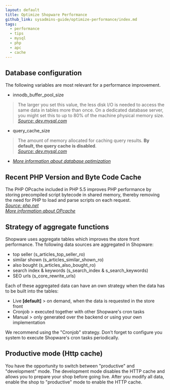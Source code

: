 ```yaml
---
layout: default
title: Optimize Shopware Performance
github_link: sysadmins-guide/optimize-performance/index.md
tags:
  - performance
  - tips
  - mysql
  - php
  - apc
  - cache
---
```


## Database configuration
The following variables are most relevant for a performance improvement.

- innodb_buffer_pool_size
> The larger you set this value, the less disk I/O is needed to access the same data in tables more than once. On a dedicated database server, you might set this to up to 80% of the machine physical memory size.
<br>*<a target="_blank" href="http://dev.mysql.com/doc/refman/5.6/en/innodb-parameters.html#sysvar_innodb_buffer_pool_size">Source: dev.mysql.com</a>*

- query_cache_size
> The amount of memory allocated for caching query results. **By default, the query cache is disabled**.
<br>*<a target="_blank" href="http://dev.mysql.com/doc/refman/5.6/en/server-system-variables.html#sysvar_query_cache_size">Source: dev.mysql.com</a>*

- *<a target="_blank" href="http://dev.mysql.com/doc/refman/5.6/en/optimization.html">More information about database optimization</a>*

## Recent PHP Version and Byte Code Cache

The PHP OPcache included in PHP 5.5 improves PHP performance by storing precompiled script bytecode in shared memory, thereby removing the need for PHP to load and parse scripts on each request.
<br>*<a target="_blank" title="dev.mysql.com" href="http://php.net/manual/en/intro.opcache.php">Source: php.net</a>*
<br>*<a target="_blank" title="dev.mysql.com" href="http://php.net/manual/en/book.opcache.php">More information about OPcache</a>*

## Strategy of aggregate functions
Shopware uses aggregate tables which improves the store front performance.
The following data sources are aggregated in Shopware:

- top seller (s_articles_top_seller_ro)
- similar shown (s_articles_similar_shown_ro)
- also bought (s_articles_also_bought_ro)
- search index & keywords (s_search_index & s_search_keywords)
- SEO urls (s_core_rewrite_urls)

Each of these aggregated data can have an own strategy when the data has to be built into the tables:

- Live **[default]** > on demand, when the data is requested in the store front
- Cronjob  > executed together with other Shopware's cron tasks
- Manual > only generated over the backend or using your own implementation

We recommend using the "Cronjob" strategy. Don't forget to configure you system to execute Shopware's cron tasks periodically.

## Productive mode (Http cache)
You have the opportunity to switch between "productive" and "development" mode. The development mode disables the HTTP cache and allows you to prepare your shop before going live.
After you modify all data, enable the shop to "productive" mode to enable the HTTP cache.

